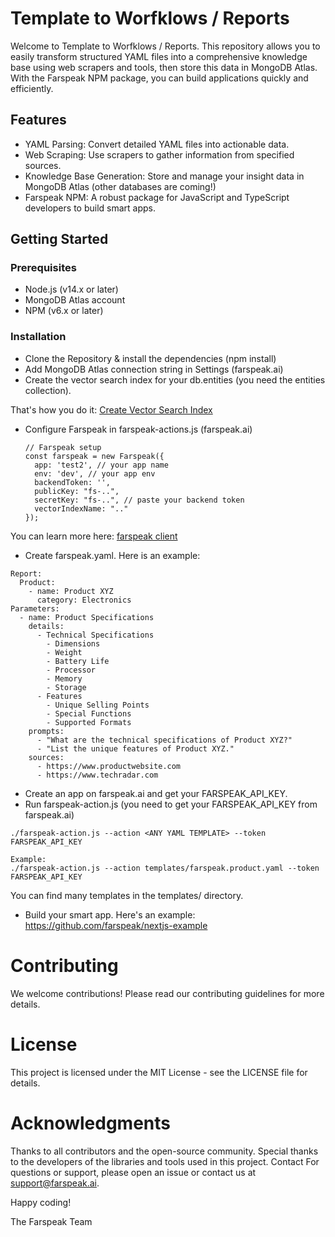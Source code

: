 # Template to Worfklows / Reports

Welcome to Template to Worfklows / Reports.
This repository allows you to easily transform structured YAML files into a comprehensive knowledge base using web scrapers and tools, then store this data in MongoDB Atlas. With the Farspeak NPM package, you can build applications quickly and efficiently.

## Features
* YAML Parsing: Convert detailed YAML files into actionable data.
* Web Scraping: Use scrapers to gather information from specified sources.
* Knowledge Base Generation: Store and manage your insight data in MongoDB Atlas (other databases are coming!)
* Farspeak NPM: A robust package for JavaScript and TypeScript developers to build smart apps.
  
## Getting Started

### Prerequisites
* Node.js (v14.x or later)
* MongoDB Atlas account
* NPM (v6.x or later)

### Installation
* Clone the Repository & install the dependencies (npm install)
* Add MongoDB Atlas connection string in Settings (farspeak.ai)
* Create the vector search index for your db.entities (you need the entities collection).

That's how you do it: [Create Vector Search Index](https://github.com/farspeak/farspeak-js/wiki/Create-Vector-Search-Index-in-Atlas)
  
* Configure Farspeak in farspeak-actions.js (farspeak.ai)    

    ```
    // Farspeak setup
    const farspeak = new Farspeak({
      app: 'test2', // your app name
      env: 'dev', // your app env
      backendToken: '',
      publicKey: "fs-..",
      secretKey: "fs-..", // paste your backend token
      vectorIndexName: ".."
    });
    ```
You can learn more here: [farspeak client](https://github.com/farspeak/farspeak-js)  

* Create farspeak.yaml. Here is an example:

```
Report:
  Product: 
    - name: Product XYZ
      category: Electronics
Parameters:
  - name: Product Specifications
    details:
      - Technical Specifications
        - Dimensions
        - Weight
        - Battery Life
        - Processor
        - Memory
        - Storage
      - Features
        - Unique Selling Points
        - Special Functions
        - Supported Formats
    prompts:
      - "What are the technical specifications of Product XYZ?"
      - "List the unique features of Product XYZ."
    sources:
      - https://www.productwebsite.com
      - https://www.techradar.com
```
* Create an app on farspeak.ai and get your FARSPEAK_API_KEY. 
* Run farspeak-action.js (you need to get your FARSPEAK_API_KEY from farspeak.ai)

```
./farspeak-action.js --action <ANY YAML TEMPLATE> --token FARSPEAK_API_KEY

Example: 
./farspeak-action.js --action templates/farspeak.product.yaml --token FARSPEAK_API_KEY
```
You can find many templates in the templates/ directory.

* Build your smart app. Here's an example: https://github.com/farspeak/nextjs-example

# Contributing
We welcome contributions! Please read our contributing guidelines for more details.

# License
This project is licensed under the MIT License - see the LICENSE file for details.

# Acknowledgments
Thanks to all contributors and the open-source community.
Special thanks to the developers of the libraries and tools used in this project.
Contact
For questions or support, please open an issue or contact us at support@farspeak.ai.

Happy coding!

The Farspeak Team
